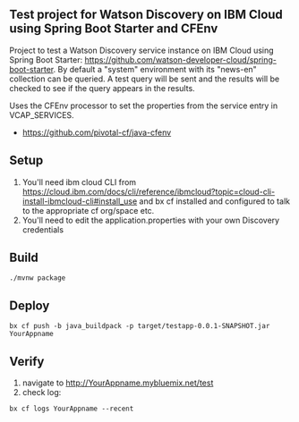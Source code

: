 ## Test project for Watson Discovery on IBM Cloud using Spring Boot Starter and CFEnv
Project to test a Watson Discovery service instance on IBM Cloud using Spring Boot Starter: https://github.com/watson-developer-cloud/spring-boot-starter. By default a "system" environment with its "news-en" collection can be queried. A test query will be sent and the results will be checked to see if the query appears in the results. 

Uses the CFEnv processor to set the properties from the service entry in VCAP_SERVICES.
- https://github.com/pivotal-cf/java-cfenv

## Setup
1. You'll need ibm cloud CLI from https://cloud.ibm.com/docs/cli/reference/ibmcloud?topic=cloud-cli-install-ibmcloud-cli#install_use and bx cf installed and configured to talk to the appropriate cf org/space etc.
2. You'll need to edit the application.properties with your own Discovery credentials

## Build
```
./mvnw package
```

## Deploy
```
bx cf push -b java_buildpack -p target/testapp-0.0.1-SNAPSHOT.jar YourAppname
```

## Verify
1. navigate to http://YourAppname.mybluemix.net/test
2. check log: 
```
bx cf logs YourAppname --recent
```